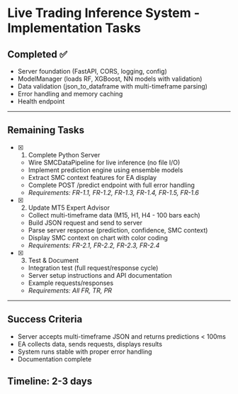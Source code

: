# Live Trading Inference System - Implementation Tasks

## Completed ✅
- Server foundation (FastAPI, CORS, logging, config)
- ModelManager (loads RF, XGBoost, NN models with validation)
- Data validation (json_to_dataframe with multi-timeframe parsing)
- Error handling and memory caching
- Health endpoint

---

## Remaining Tasks

- [x] 1. Complete Python Server





  - Wire SMCDataPipeline for live inference (no file I/O)
  - Implement prediction engine using ensemble models
  - Extract SMC context features for EA display
  - Complete POST /predict endpoint with full error handling
  - _Requirements: FR-1.1, FR-1.2, FR-1.3, FR-1.4, FR-1.5, FR-1.6_

- [x] 2. Update MT5 Expert Advisor





  - Collect multi-timeframe data (M15, H1, H4 - 100 bars each)
  - Build JSON request and send to server
  - Parse server response (prediction, confidence, SMC context)
  - Display SMC context on chart with color coding
  - _Requirements: FR-2.1, FR-2.2, FR-2.3, FR-2.4_

- [x] 3. Test & Document




  - Integration test (full request/response cycle)
  - Server setup instructions and API documentation
  - Example requests/responses
  - _Requirements: All FR, TR, PR_

---

## Success Criteria
- Server accepts multi-timeframe JSON and returns predictions < 100ms
- EA collects data, sends requests, displays results
- System runs stable with proper error handling
- Documentation complete

## Timeline: 2-3 days
